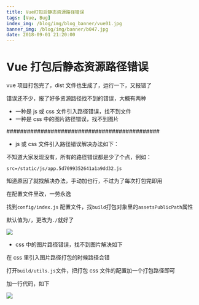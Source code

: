 ```yaml
---
title: Vue打包后静态资源路径错误
tags: [Vue, Bug]
index_img: /blog/img/blog_banner/vue01.jpg
banner_img: /blog/img/banner/b047.jpg
date: 2018-09-01 21:20:00
---
```


# Vue 打包后静态资源路径错误

vue 项目打包完了，dist 文件也生成了，运行一下，又报错了

错误还不少，报了好多资源路径找不到的错误，大概有两种

- 一种是 js 或 css 文件引入路径错误，找不到文件
- 一种是 css 中的图片路径错误，找不到图片

#############################################

- js 或 css 文件引入路径错误解决办法如下：

不知道大家发现没有，所有的路径错误都是少了个点，例如：

`src=/static/js/app.5d7099352641a1a9dd32.js`

知道原因了就找解决办法，手动加也行，不过为了每次打包完即用

在配置文件里改，一劳永逸

找到`config/index.js` 配置文件，找`build`打包对象里的`assetsPublicPath`属性

默认值为`/`，更改为`./`就好了

![](/img/blog/old.assets/20190401001.png)

- css 中的图片路径错误，找不到图片解决如下

在 css 里引入图片路径打包的时候路径会错

打开`build/utils.js`文件，把打包 css 文件的配置加一个打包路径即可

加一行代码，如下

![](/img/blog/old.assets/20190401002.png)
